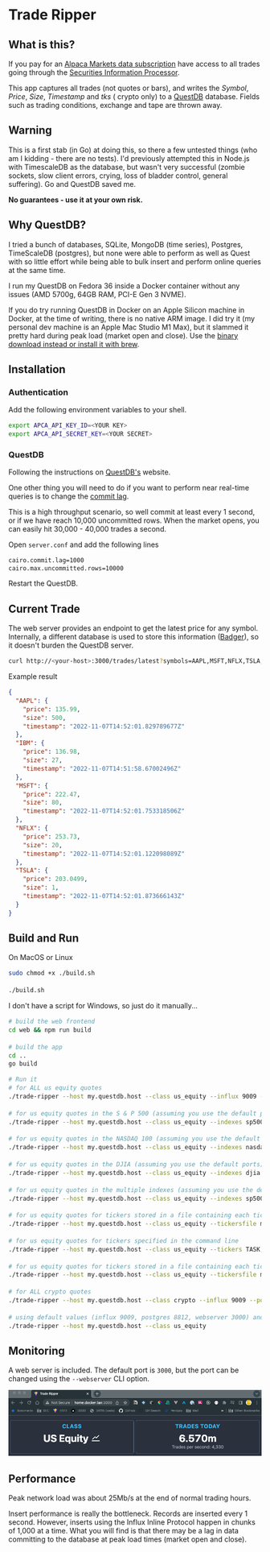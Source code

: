 # Trade Ripper

## What is this?

If you pay for
an [Alpaca Markets data subscription](https://alpaca.markets/docs/api-references/market-data-api/stock-pricing-data/realtime/)
have access to all trades going through
the [Securities Information Processor](https://polygon.io/blog/understanding-the-sips/).

This app captures all trades (not quotes or bars), and writes the *Symbol*, *Price*, *Size*, *Timestamp* and *tks* (
crypto only) to
a [QuestDB](https://questdb.io/docs/) database. Fields such as trading conditions, exchange and tape are thrown away.

## Warning

This is a first stab (in Go) at doing this, so there a few untested things (who am I kidding - there are no tests). I'd
previously attempted this in Node.js with TimescaleDB as the database, but wasn't very successful (zombie sockets, slow
client errors, crying, loss of bladder control, general suffering). Go and QuestDB saved me.

**No guarantees - use it at your own risk.**

## Why QuestDB?

I tried a bunch of databases, SQLite, MongoDB (time series), Postgres, TimeScaleDB (postgres), but none were able to
perform as well as Quest with so little effort while being able to bulk insert and perform online queries at the same
time.

I run my QuestDB on Fedora 36 inside a Docker container without any issues (AMD 5700g, 64GB RAM, PCI-E Gen 3 NVME). 

If you do try running QuestDB in Docker on an Apple Silicon machine in Docker, at the time of writing, there is no
native ARM image. I did try it (my personal dev machine is an Apple Mac Studio M1 Max), but it slammed it pretty hard
during peak load (market open and close). Use
the [binary download instead or install it with brew](https://questdb.io/docs/get-started/homebrew).

## Installation

### Authentication

Add the following environment variables to your shell.

```bash
export APCA_API_KEY_ID=<YOUR KEY>
export APCA_API_SECRET_KEY=<YOUR SECRET>
```

### QuestDB

Following the instructions on [QuestDB's](https://questdb.io/docs/get-started/binaries/) website.

One other thing you will need to do if you want to perform near real-time queries is to change
the [commit lag](https://questdb.io/docs/guides/out-of-order-commit-lag/).

This is a high throughput scenario, so well commit at least every 1 second, or if we have reach 10,000 uncommitted rows.
When the market opens, you can easily hit 30,000 - 40,000 trades a second.

Open `server.conf` and add the following lines

```
cairo.commit.lag=1000
cairo.max.uncommitted.rows=10000
```

Restart the QuestDB.

## Current Trade

The web server provides an endpoint to get the latest price for any symbol. Internally, a different database is used to
store this information ([Badger](https://github.com/dgraph-io/badger)), so it doesn't burden the QuestDB server.

```bash
curl http://<your-host>:3000/trades/latest?symbols=AAPL,MSFT,NFLX,TSLA,IBM -H "Accept: application/json"
```

Example result

```json
{
  "AAPL": {
    "price": 135.99,
    "size": 500,
    "timestamp": "2022-11-07T14:52:01.829789677Z"
  },
  "IBM": {
    "price": 136.98,
    "size": 27,
    "timestamp": "2022-11-07T14:51:58.67002496Z"
  },
  "MSFT": {
    "price": 222.47,
    "size": 80,
    "timestamp": "2022-11-07T14:52:01.753318506Z"
  },
  "NFLX": {
    "price": 253.73,
    "size": 20,
    "timestamp": "2022-11-07T14:52:01.122098089Z"
  },
  "TSLA": {
    "price": 203.0499,
    "size": 1,
    "timestamp": "2022-11-07T14:52:01.873666143Z"
  }
}
```

## Build and Run

On MacOS or Linux
```bash
sudo chmod +x ./build.sh

./build.sh
```

I don't have a script for Windows, so just do it manually...

```bash
# build the web frontend
cd web && npm run build

# build the app
cd ..
go build
```

```bash
# Run it
# for ALL us equity quotes
./trade-ripper --host my.questdb.host --class us_equity --influx 9009 --postgres 8812 --webserver 3000

# for us equity quotes in the S & P 500 (assuming you use the default ports)
./trade-ripper --host my.questdb.host --class us_equity --indexes sp500

# for us equity quotes in the NASDAQ 100 (assuming you use the default ports)
./trade-ripper --host my.questdb.host --class us_equity --indexes nasdaq100

# for us equity quotes in the DJIA (assuming you use the default ports)
./trade-ripper --host my.questdb.host --class us_equity --indexes djia

# for us equity quotes in the multiple indexes (assuming you use the default ports)
./trade-ripper --host my.questdb.host --class us_equity --indexes sp500,nasdaq100,djia

# for us equity quotes for tickers stored in a file containing each ticker on it's own line
./trade-ripper --host my.questdb.host --class us_equity --tickersfile my-tickers.txt

# for us equity quotes for tickers specified in the command line
./trade-ripper --host my.questdb.host --class us_equity --tickers TASK,NEO,LOGC,GRWG

# for us equity quotes for tickers stored in a file containing each ticker on it's own line and multiple indexes plus some additional items
./trade-ripper --host my.questdb.host --class us_equity --tickersfile my-tickers.txt --indexes sp500,nasdaq100,djia --tickers TASK,NEO,LOGC,GRWG

# for ALL crypto quotes
./trade-ripper --host my.questdb.host --class crypto --influx 9009 --postgres 8812 --webserver 3000

# using default values (influx 9009, postgres 8812, webserver 3000) and subscribing to all tickers (NOT RECOMMENDED - depends on the performance of the machine)
./trade-ripper --host my.questdb.host --class us_equity
```

## Monitoring

A web server is included. The default port is `3000`, but the port can be changed using the `--webserver` CLI option.

![web view](_docs/web_view.png)

## Performance

Peak network load was about 25Mb/s at the end of normal trading hours.

Insert performance is really the bottleneck. Records are inserted every 1 second. However, inserts using the Influx
Inline Protocol happen in chunks of 1,000 at a time. What you will find is that there may be a lag in data committing to
the database at peak load times (market open and close).


